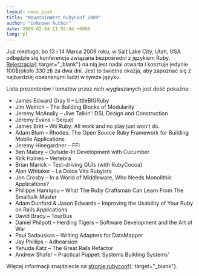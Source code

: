 ```yaml
---
layout: news_post
title: "MountainWest RubyConf 2009"
author: "Unknown Author"
date: 2009-02-04 11:55:44 +0000
lang: pl
---
```


Już niedługo, bo 13 i 14 Marca 2009 roku, w Salt Lake City, Utah, USA
odbędzie się konferencja związana bezpośredni z językiem Ruby.
[Rejestracja][1]{: target="_blank"} na nią jest nadal otwarta i kosztuje
jedynie 100$(około 330 zł) za dwa dni. Jest to świetna okazja, aby
zapoznać się z najbardziej obeznanymi ludzi w tymże języku.

Lista prezenterów i tematów przez nich wygłaszanych jest dość pokaźna:

* James Edward Gray II – LittleBIGRuby
* Jim Weirich – The Building Blocks of Modularity
* Jeremy McAnally – Jive Talkin’: DSL Design and Construction
* Jeremy Evans – Sequel
* James Britt – Wii Ruby: All work and no play just won’t do.
* Adam Blum – Rhodes: The Open Source Ruby Framework for Building Mobile
  Applications
* Jeremy Hinegardner – FFI
* Ben Mabey – Outside-In Development with Cucumber
* Kirk Haines – Vertebra
* Brian Marick – Test-driving GUIs (with RubyCocoa)
* Alan Whitaker – La Dolce Vita Rubyista
* Jon Crosby – In a World of Middleware, Who Needs Monolithic
  Applications?
* Philippe Hanrigou – What The Ruby Craftsman Can Learn From The
  Smalltalk Master
* Adam Dunford &amp; Jason Edwards – Improving the Usability of Your
  Ruby on Rails Applications
* David Brady – TourBus
* Daniel Philpott – Herding Tigers – Software Development and the Art of
  War
* Paul Sadauskas – Writing Adapters for DataMapper
* Jay Phillips – Adhearsion
* Yehuda Katz – The Great Rails Refactor
* Andrew Shafer – Practical Puppet: Systems Building Systems’

Więcej informacji znajdziecie na [stronie rubyconf][2]{:
target="_blank"}.



[1]: http://mtnwestrubyconf.eventwax.com/mountainwest-rubyconf-2009/register "Rejestracja na RubyConf 2009"
[2]: http://mtnwestrubyconf.org/2009/index "RubyConf 2009"
